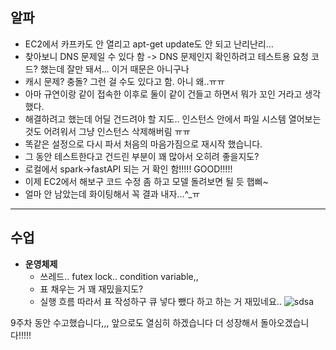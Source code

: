 ## 알파
- EC2에서 카프카도 안 열리고 apt-get update도 안 되고 난리난리...
- 찾아보니 DNS 문제일 수 있다 함 -> DNS 문제인지 확인하려고 테스트용 요청 코드? 했는데 잘만 돼서... 이거 때문은 아니구나
- 캐시 문제? 충돌? 그런 걸 수도 있다고 함. 아니 왜..ㅠㅠ
- 아마 규연이랑 같이 접속한 이후로 둘이 같이 건들고 하면서 뭐가 꼬인 거라고 생각했다.
- 해결하려고 했는데 어딜 건드려야 할 지도.. 인스턴스 안에서 파일 시스템 열어보는 것도 어려워서 그냥 인스턴스 삭제해버림 ㅠㅠ
- 똑같은 설정으로 다시 파서 처음의 마음가짐으로 재시작 했습니다.
- 그 동안 테스트한다고 건드린 부분이 꽤 많아서 오히려 좋을지도?
- 로컬에서 spark->fastAPI 되는 거 확인 함!!!!! GOOD!!!!!
- 이제 EC2에서 해보구 코드 수정 좀 하고 모델 돌려보면 될 듯 햅삐~
- 얼마 안 남았는데 화이팅해서 꼭 결과 내자...^_ㅠ

***

## 수업
- **운영체제** 
  - 쓰레드.. futex lock.. condition variable,,
  - 표 채우는 거 꽤 재밌을지도?
  - 실행 흐름 따라서 표 작성하구 큐 넣다 뺐다 하고 하는 거 재밌네요.. 
  ![sdsa](https://github.com/noooey/kmu-mogakco/assets/66215132/fa26f7e6-d5b8-494c-944e-409bc244dbfd)

9주차 동안 수고했습니다,,, 앞으로도 열심히 하겠습니다
더 성장해서 돌아오겠습니다!!!!!
